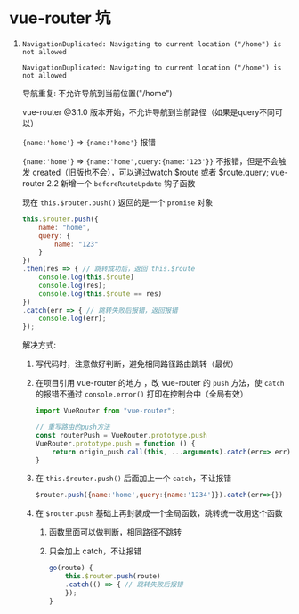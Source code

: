 # vue-router 坑

1. `NavigationDuplicated: Navigating to current location ("/home") is not allowed`

    `NavigationDuplicated: Navigating to current location ("/home") is not allowed`

    导航重复: 不允许导航到当前位置("/home")

    vue-router @3.1.0 版本开始，不允许导航到当前路径（如果是query不同可以）

    `{name:'home'}` => `{name:'home'}` 报错

    `{name:'home'}` => `{name:'home',query:{name:'123'}}` 不报错，但是不会触发 created（旧版也不会），可以通过watch $route 或者 $route.query; vue-router 2.2 新增一个 `beforeRouteUpdate` 钩子函数

    现在 `this.$router.push()` 返回的是一个 `promise` 对象

    ``` javascript
    this.$router.push({
        name: "home",
        query: {
            name: "123"
        }
    })
    .then(res => { // 跳转成功后，返回 this.$route
        console.log(this.$route)
        console.log(res);
        console.log(this.$route == res)
    })
    .catch(err => { // 跳转失败后报错，返回报错
        console.log(err);
    });
    ```

    解决方式:

    1. 写代码时，注意做好判断，避免相同路径路由跳转（最优）

    2. 在项目引用 vue-router 的地方 ，改 vue-router 的 `push` 方法，使 `catch` 的报错不通过 `console.error()` 打印在控制台中（全局有效）

        ``` javascript
        import VueRouter from "vue-router";

        // 重写路由的push方法
        const routerPush = VueRouter.prototype.push
        VueRouter.prototype.push = function () {
            return origin_push.call(this, ...arguments).catch(err=> err)
        }
        ```
    3. 在 `this.$router.push()` 后面加上一个 `catch`，不让报错

        ``` javascript
        $router.push({name:'home',query:{name:'1234'}}).catch(err=>{})
        ```

    4. 在 `$router.push` 基础上再封装成一个全局函数，跳转统一改用这个函数

        1. 函数里面可以做判断，相同路径不跳转

        2. 只会加上 catch，不让报错

            ``` javascript
            go(route) {
                this.$router.push(route)
                .catch(() => { // 跳转失败后报错
                });
            }
            ```